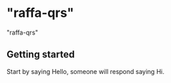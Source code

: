 # "raffa-qrs"

"raffa-qrs"

## Getting started

Start by saying Hello, someone will respond saying Hi.
